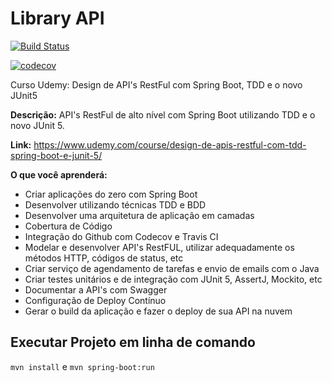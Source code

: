 # Library API


[![Build Status](https://travis-ci.com/rafanthx13/library-api.svg?branch=master)](https://travis-ci.com/rafanthx13/library-api)

[![codecov](https://codecov.io/gh/rafanthx13/library-api/branch/master/graph/badge.svg)](https://codecov.io/gh/rafanthx13/library-api)


Curso Udemy: Design de API's RestFul com Spring Boot, TDD e o novo JUnit5

**Descrição:** API's RestFul de alto nível com Spring Boot utilizando TDD e o novo JUnit 5.

**Link:** https://www.udemy.com/course/design-de-apis-restful-com-tdd-spring-boot-e-junit-5/

**O que você aprenderá:**
+ Criar aplicações do zero com Spring Boot
+ Desenvolver utilizando técnicas TDD e BDD
+ Desenvolver uma arquitetura de aplicação em camadas
+ Cobertura de Código
+ Integração do Github com Codecov e Travis CI
+ Modelar e desenvolver API's RestFUL, utilizar adequadamente os métodos HTTP, códigos de status, etc
+ Criar serviço de agendamento de tarefas e envio de emails com o Java
+ Criar testes unitários e de integração com JUnit 5, AssertJ, Mockito, etc
+ Documentar a API's com Swagger
+ Configuração de Deploy Contínuo
+ Gerar o build da aplicação e fazer o deploy de sua API na nuvem

## Executar Projeto em linha de comando

`mvn install` e `mvn spring-boot:run`


